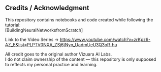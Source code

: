## Credits / Acknowledgment
This repository contains notebooks and code created while following the tutorial:  
[BuildingNeuralNetworksfromScratch]

Link to the Video Series -> 
https://www.youtube.com/watch?v=zrKpz9-AZ_E&list=PLPTV0NXA_ZSj6tNyn_UadmUeU3Q3oR-hu

All credit goes to the original author Vizuara AI Labs.  
I do not claim ownership of the content — this repository is only supposed to reflects my personal practice and learning.

